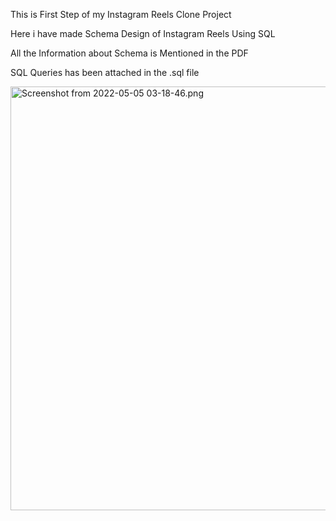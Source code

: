 This is First Step of my Instagram Reels Clone Project

Here i have made Schema Design of Instagram Reels Using SQL

All the Information about Schema is Mentioned in the PDF

SQL Queries has been attached in the .sql file

<img title="" src="file:///home/amish32216/Amish/Web Dev/project/Instagram Reels Clone - Schema Design/Schema Design.png" alt="Screenshot from 2022-05-05 03-18-46.png" width="678" data-align="right">
